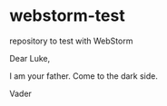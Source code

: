# webstorm-test
repository to test with WebStorm

Dear Luke, 

I am your father. Come to the dark side. 

Vader
